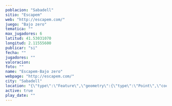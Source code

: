 ```yaml
---
poblacion: "Sabadell"
sitio: "Escapem"
web: "http://escapem.com/"
juego: "Bajo zero"
tematica: ""
max_jugadores: 6
latitud: 41.53031070
longitud: 2.11555600
publicar: "si"
fecha: ""
jugadores: ""
valoracion: 
foto: ""
name: "Escapem-Bajo zero"
webpage: "http://escapem.com/"
city: "Sabadell"
location: "{\"type\":\"Feature\",\"geometry\":{\"type\":\"Point\",\"coordinates\":[\"41,53031070\",\"2,11555600\"]}}"
active: true
play_date: ""
---
```

